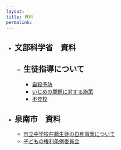 ```yaml
---
layout: 
title: 資料
permalink: 
---
```


- 文部科学省　資料
  - 
  - 生徒指導について
    - 
    - [自殺予防](https://www.mext.go.jp/a_menu/shotou/seitoshidou/1302907.htm)
    - [いじめの問題に対する施策](https://www.mext.go.jp/a_menu/shotou/seitoshidou/1302904.htm)
    - [不登校](https://www.mext.go.jp/a_menu/shotou/seitoshidou/1302905.htm)


- 泉南市　資料
  - 
  - [市立中学校在籍生徒の自死事案について](https://www.city.sennan.lg.jp/kurashi/kyoiku/1659658615891.html)
  - [子どもの権利条例委員会](https://www.city.sennan.lg.jp/shisei/jinken/kodomo_kenri/1618195154945.html)
